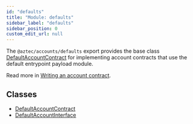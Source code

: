 ```yaml
---
id: "defaults"
title: "Module: defaults"
sidebar_label: "defaults"
sidebar_position: 0
custom_edit_url: null
---
```


The `@aztec/accounts/defaults` export provides the base class [DefaultAccountContract](../classes/defaults.DefaultAccountContract.md) for implementing account contracts that use the default entrypoint payload module.

Read more in [Writing an account contract](https://docs.aztec.network/developers/wallets/writing_an_account_contract).

## Classes

- [DefaultAccountContract](../classes/defaults.DefaultAccountContract.md)
- [DefaultAccountInterface](../classes/defaults.DefaultAccountInterface.md)
